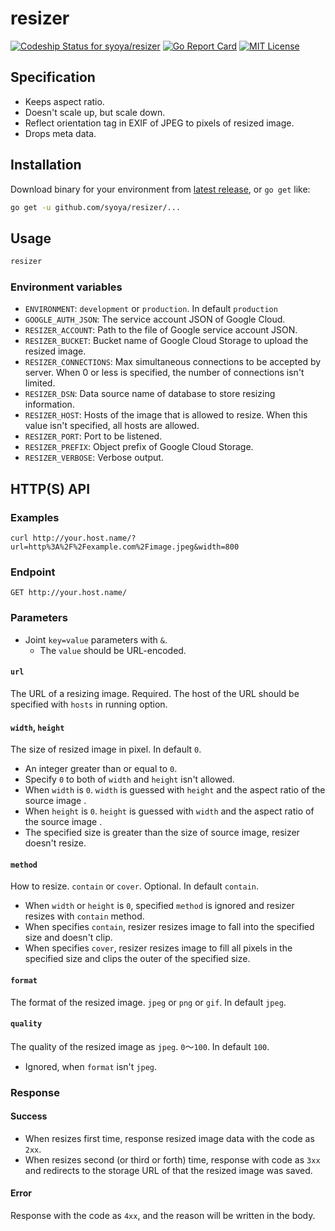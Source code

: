 # resizer

[ ![Codeship Status for syoya/resizer](https://app.codeship.com/projects/92195530-f76b-0134-35bd-0ae7ee10c8ce/status?branch=master)](https://app.codeship.com/projects/210709) [![Go Report Card](https://goreportcard.com/badge/github.com/syoya/resizer)](https://goreportcard.com/report/github.com/syoya/resizer) [![MIT License](http://img.shields.io/badge/license-MIT-blue.svg?style=flat)](LICENSE)

## Specification

- Keeps aspect ratio.
- Doesn't scale up, but scale down.
- Reflect orientation tag in EXIF of JPEG to pixels of resized image.
- Drops meta data.

## Installation

Download binary for your environment from [latest release](https://github.com/syoya/resizer/releases/latest), or `go get` like:

```bash
go get -u github.com/syoya/resizer/...
```

## Usage

```bash
resizer
```

### Environment variables

- ``ENVIRONMENT``: ``development`` or ``production``. In default ``production``
- ``GOOGLE_AUTH_JSON``: The service account JSON of Google Cloud.
- ``RESIZER_ACCOUNT``: Path to the file of Google service account JSON.
- ``RESIZER_BUCKET``: Bucket name of Google Cloud Storage to upload the resized image.
- ``RESIZER_CONNECTIONS``: Max simultaneous connections to be accepted by server. When 0 or less is specified, the number of connections isn't limited.
- ``RESIZER_DSN``: Data source name of database to store resizing information.
- ``RESIZER_HOST``: Hosts of the image that is allowed to resize. When this value isn't specified, all hosts are allowed.
- ``RESIZER_PORT``: Port to be listened.
- ``RESIZER_PREFIX``: Object prefix of Google Cloud Storage.
- ``RESIZER_VERBOSE``: Verbose output.

## HTTP(S) API

### Examples

```http:HTTPRequest
curl http://your.host.name/?url=http%3A%2F%2Fexample.com%2Fimage.jpeg&width=800
```

### Endpoint

```http:Endpoint
GET http://your.host.name/
```

### Parameters

- Joint `key=value` parameters with `&`.
  - The `value` should be URL-encoded.

#### `url`

The URL of a resizing image. Required.
The host of the URL should be specified with `hosts` in running option.

#### `width`, `height`

The size of resized image in pixel. In default `0`.

- An integer greater than or equal to `0`.
- Specify `0` to both of `width` and `height` isn't allowed.
- When `width` is `0`. `width` is guessed with `height` and the aspect ratio of the source image .
- When `height` is `0`. `height` is guessed with `width` and the aspect ratio of the source image .
- The specified size is greater than the size of source image, resizer doesn't resize.

#### `method`

How to resize. `contain` or `cover`. Optional. In default `contain`.

- When `width` or `height` is `0`, specified `method` is ignored and resizer resizes with `contain` method.
- When specifies `contain`, resizer resizes image to fall into the specified size and doesn't clip.
- When specifies `cover`, resizer resizes image to fill all pixels in the specified size and clips the outer of the specified size.

#### `format`

The format of the resized image. `jpeg` or `png` or `gif`. In default `jpeg`.

#### `quality`

The quality of the resized image as `jpeg`. `0`〜`100`. In default `100`.

- Ignored, when `format` isn't `jpeg`.

### Response

#### Success

- When resizes first time, response resized image data with the code as `2xx`.
- When resizes second (or third or forth) time, response with code as `3xx` and redirects to the storage URL of that the resized image was saved.

#### Error

Response with the code as `4xx`, and the reason will be written in the body.
